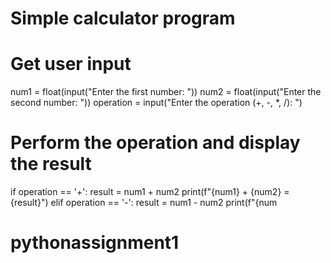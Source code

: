 # Simple calculator program

# Get user input
num1 = float(input("Enter the first number: "))
num2 = float(input("Enter the second number: "))
operation = input("Enter the operation (+, -, *, /): ")

# Perform the operation and display the result
if operation == '+':
    result = num1 + num2
    print(f"{num1} + {num2} = {result}")
elif operation == '-':
    result = num1 - num2
    print(f"{num
# pythonassignment1
